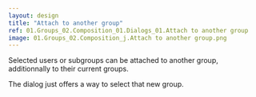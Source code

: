 ```yaml
---
layout: design
title: "Attach to another group"
ref: 01.Groups_02.Composition_01.Dialogs_01.Attach to another group
image: 01.Groups_02.Composition_j.Attach to another group.png
---
```


Selected users or subgroups can be attached to another group, additionnally to their current groups.

The dialog just offers a way to select that new group.
